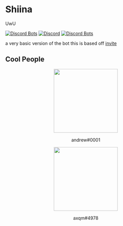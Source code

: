 # Shiina
UwU 

[![Discord Bots](https://top.gg/api/widget/808445215617974313.svg)](https://top.gg/bot/808445215617974313) [![Discord](https://img.shields.io/discord/781158416521101312?style=for-the-badge)](https://discord.gg/QJaGpnd7wY) [![Discord Bots](https://top.gg/api/widget/status/808445215617974313.svg)](https://top.gg/bot/808445215617974313)

a very basic version of the bot this is based off [invite](https://top.gg/bot/808445215617974313/invite/)

## Cool People

<p align="center">
  <img width="200" src="https://cdn.discordapp.com/avatars/392469686060711937/a_b64c526db7b4584acba5f284d614baba.png">
</p>
<p align="center">
  andrew#0001
</p>

<p align="center">
  <img width="200" src="https://cdn.discordapp.com/avatars/780049785448693782/1d45a71f8d8b63423de5a9b0ee8aba60.png">
</p>
<p align="center">
  axqm#4978
</p>
